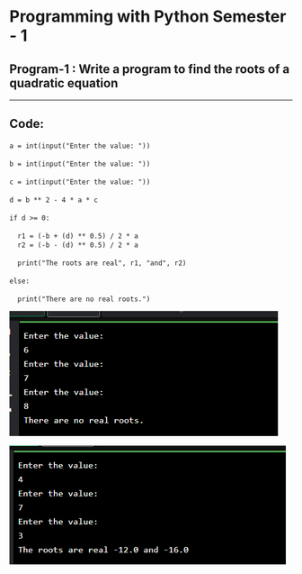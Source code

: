 # Programming with Python Semester - 1
## Program-1 : Write a program to find the roots of a quadratic equation
---
## Code:

```
a = int(input("Enter the value: "))

b = int(input("Enter the value: "))

c = int(input("Enter the value: "))

d = b ** 2 - 4 * a * c

if d >= 0:

  r1 = (-b + (d) ** 0.5) / 2 * a
  r2 = (-b - (d) ** 0.5) / 2 * a
  
  print("The roots are real", r1, "and", r2)

else: 

  print("There are no real roots.")

```

![image](https://github.com/mepsiess/Python-Programs-Sem-1/blob/main/1.png?raw=true)

![image](https://github.com/mepsiess/Python-Programs-Sem-1/blob/main/2.png?raw=true)

